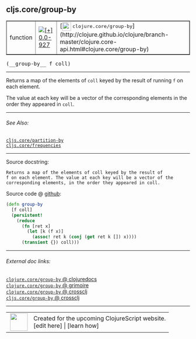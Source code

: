 ## cljs.core/group-by



 <table border="1">
<tr>
<td>function</td>
<td><a href="https://github.com/cljsinfo/cljs-api-docs/tree/0.0-927"><img valign="middle" alt="[+] 0.0-927" title="Added in 0.0-927" src="https://img.shields.io/badge/+-0.0--927-lightgrey.svg"></a> </td>
<td>
[<img height="24px" valign="middle" src="http://i.imgur.com/1GjPKvB.png"> <samp>clojure.core/group-by</samp>](http://clojure.github.io/clojure/branch-master/clojure.core-api.html#clojure.core/group-by)
</td>
</tr>
</table>


 <samp>
(__group-by__ f coll)<br>
</samp>

---

Returns a map of the elements of `coll` keyed by the result of running `f` on
each element.

The value at each key will be a vector of the corresponding elements in the
order they appeared in `coll`.



---


###### See Also:

[`cljs.core/partition-by`](../cljs.core/partition-by.md)<br>
[`cljs.core/frequencies`](../cljs.core/frequencies.md)<br>

---


Source docstring:

```
Returns a map of the elements of coll keyed by the result of
f on each element. The value at each key will be a vector of the
corresponding elements, in the order they appeared in coll.
```


Source code @ [github](https://github.com/clojure/clojurescript/blob/r2816/src/cljs/cljs/core.cljs#L8748-L8758):

```clj
(defn group-by
  [f coll]
  (persistent!
    (reduce
      (fn [ret x]
        (let [k (f x)]
          (assoc! ret k (conj (get ret k []) x))))
      (transient {}) coll)))
```

<!--
Repo - tag - source tree - lines:

 <pre>
clojurescript @ r2816
└── src
    └── cljs
        └── cljs
            └── <ins>[core.cljs:8748-8758](https://github.com/clojure/clojurescript/blob/r2816/src/cljs/cljs/core.cljs#L8748-L8758)</ins>
</pre>

-->

---



###### External doc links:

[`clojure.core/group-by` @ clojuredocs](http://clojuredocs.org/clojure.core/group-by)<br>
[`clojure.core/group-by` @ grimoire](http://conj.io/store/v1/org.clojure/clojure/1.7.0-beta3/clj/clojure.core/group-by/)<br>
[`clojure.core/group-by` @ crossclj](http://crossclj.info/fun/clojure.core/group-by.html)<br>
[`cljs.core/group-by` @ crossclj](http://crossclj.info/fun/cljs.core.cljs/group-by.html)<br>

---

 <table>
<tr><td>
<img valign="middle" align="right" width="48px" src="http://i.imgur.com/Hi20huC.png">
</td><td>
Created for the upcoming ClojureScript website.<br>
[edit here] | [learn how]
</td></tr></table>

[edit here]:https://github.com/cljsinfo/cljs-api-docs/blob/master/cljsdoc/cljs.core/group-by.cljsdoc
[learn how]:https://github.com/cljsinfo/cljs-api-docs/wiki/cljsdoc-files

<!--

This information was too distracting to show to readers, but I'll leave it
commented here since it is helpful to:

- pretty-print the data used to generate this document
- and show how to retrieve that data



The API data for this symbol:

```clj
{:description "Returns a map of the elements of `coll` keyed by the result of running `f` on\neach element.\n\nThe value at each key will be a vector of the corresponding elements in the\norder they appeared in `coll`.",
 :ns "cljs.core",
 :name "group-by",
 :signature ["[f coll]"],
 :history [["+" "0.0-927"]],
 :type "function",
 :related ["cljs.core/partition-by" "cljs.core/frequencies"],
 :full-name-encode "cljs.core/group-by",
 :source {:code "(defn group-by\n  [f coll]\n  (persistent!\n    (reduce\n      (fn [ret x]\n        (let [k (f x)]\n          (assoc! ret k (conj (get ret k []) x))))\n      (transient {}) coll)))",
          :title "Source code",
          :repo "clojurescript",
          :tag "r2816",
          :filename "src/cljs/cljs/core.cljs",
          :lines [8748 8758]},
 :full-name "cljs.core/group-by",
 :clj-symbol "clojure.core/group-by",
 :docstring "Returns a map of the elements of coll keyed by the result of\nf on each element. The value at each key will be a vector of the\ncorresponding elements, in the order they appeared in coll."}

```

Retrieve the API data for this symbol:

```clj
;; from Clojure REPL
(require '[clojure.edn :as edn])
(-> (slurp "https://raw.githubusercontent.com/cljsinfo/cljs-api-docs/catalog/cljs-api.edn")
    (edn/read-string)
    (get-in [:symbols "cljs.core/group-by"]))
```

-->
